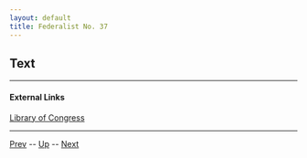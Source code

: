 ```yaml
---
layout: default
title: Federalist No. 37
---
```


## Text

---
#### External Links
[Library of Congress]()

---

[Prev](36.md) -- [Up](README.md) -- [Next](38.md)
